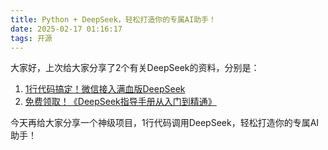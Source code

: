 ```yaml
---
title: Python + DeepSeek，轻松打造你的专属AI助手！
date: 2025-02-17 01:16:17
tags: 开源
---
```



大家好，上次给大家分享了2个有关DeepSeek的资料，分别是：

1. [1行代码搞定！微信接入满血版DeepSeek](https://mp.weixin.qq.com/s/lbNDDIyv8zo8J_tDL1iCgA)
2. [免费领取！《DeepSeek指导手册从入门到精通》](https://mp.weixin.qq.com/s/aGZoRDIX7hXexrHcNKBA2Q)


今天再给大家分享一个神级项目，1行代码调用DeepSeek，轻松打造你的专属AI助手！

